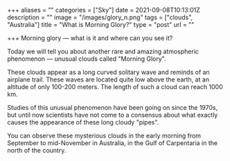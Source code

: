 +++
aliases = ""
categories = ["Sky"]
date = 2021-09-08T10:13:01Z
description = ""
image = "/images/glory_n.png"
tags = ["clouds", "Australia"]
title = "What is Morning Glory?"
type = "post"
url = ""

+++
Morning glory — what is it and where can you see it?

Today we will tell you about another rare and amazing atmospheric phenomenon — unusual clouds called "Morning Glory".

These clouds appear as a long curved solitary wave and reminds of an airplane trail. These waves are located quite low above the earth, at an altitude of only 100-200 meters. The length of such a cloud can reach 1000 km.

Studies of this unusual phenomenon have been going on since the 1970s, but until now scientists have not come to a consensus about what exactly causes the appearance of these long cloudy "pipes".

You can observe these mysterious clouds in the early morning from September to mid-November in Australia, in the Gulf of Carpentaria in the north of the country.